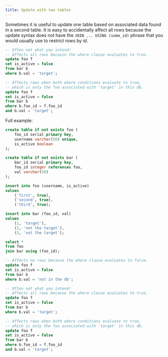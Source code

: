 ```yaml
---
title: Update with two tables
---
```


Sometimes it is useful to update one table based on associated data found in a second table.
It is easy to accidentally affect all rows because the update syntax does not have the
`JOIN ... USING (some_id)` phrase that you would usually use to restrict rows by id.

```sql
-- Often not what you intend!
-- Affects all rows because the where clause evaluates to true.
update foo f
set is_active = false
from bar b
where b.val = 'target';

-- Affects rows when both where conditions evaluate to true,
-- which is only the foo associated with 'target' in this db.
update foo f
set is_active = false
from bar b
where b.foo_id = f.foo_id
and b.val = 'target';
```

Full example:

```sql
create table if not exists foo (
    foo_id serial primary key,
    username varchar(50) unique,
    is_active boolean
);

create table if not exists bar (
    bar_id serial primary key,
    foo_id integer references foo,
    val varchar(50)
);

insert into foo (username, is_active)
values
    ('first', true),
    ('second', true),
    ('third', true);

insert into bar (foo_id, val)
values
    (1, 'target'),
    (2, 'not the target'),
    (3, 'not the target');

select *
from foo
join bar using (foo_id);

-- Affects no rows because the where clause evaluates to false.
update foo f
set is_active = false
from bar b
where b.val = 'not in the db';

-- Often not what you intend!
-- Affects all rows because the where clause evaluates to true.
update foo f
set is_active = false
from bar b
where b.val = 'target';

-- Affects rows when both where conditions evaluate to true,
-- which is only the foo associated with 'target' in this db.
update foo f
set is_active = false
from bar b
where b.foo_id = f.foo_id
and b.val = 'target';
```

